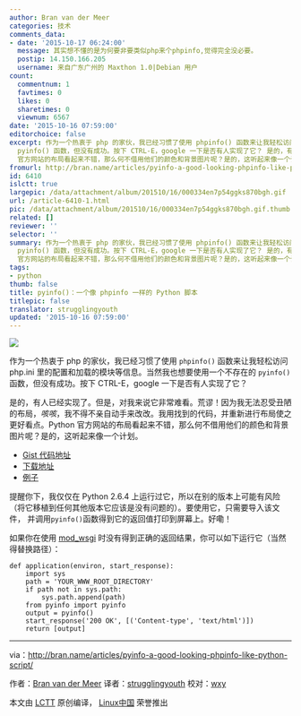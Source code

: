 ```yaml
---
author: Bran van der Meer
categories: 技术
comments_data:
- date: '2015-10-17 06:24:00'
  message: 其实想不懂的是为何要非要类似php来个phpinfo,觉得完全没必要。
  postip: 14.150.166.205
  username: 来自广东广州的 Maxthon 1.0|Debian 用户
count:
  commentnum: 1
  favtimes: 0
  likes: 0
  sharetimes: 0
  viewnum: 6567
date: '2015-10-16 07:59:00'
editorchoice: false
excerpt: 作为一个热衷于 php 的家伙，我已经习惯了使用 phpinfo() 函数来让我轻松访问 php.ini 里的配置和加载的模块等信息。当然我也想要使用一个不存在的
  pyinfo() 函数，但没有成功。按下 CTRL-E，google 一下是否有人实现了它？ 是的，有人已经实现了。但是，对我来说它非常难看。荒谬！因为我无法忍受丑陋的布局，咳咳，我不得不亲自动手来改改。我用找到的代码，并重新进行布局使之更好看点。Python
  官方网站的布局看起来不错，那么何不借用他们的颜色和背景图片呢？是的，这听起来像一个计划。  Gist 代码地址 下载地址 例子  提醒你下，我
fromurl: http://bran.name/articles/pyinfo-a-good-looking-phpinfo-like-python-script/
id: 6410
islctt: true
largepic: /data/attachment/album/201510/16/000334en7p54ggks870bgh.gif
url: /article-6410-1.html
pic: /data/attachment/album/201510/16/000334en7p54ggks870bgh.gif.thumb.jpg
related: []
reviewer: ''
selector: ''
summary: 作为一个热衷于 php 的家伙，我已经习惯了使用 phpinfo() 函数来让我轻松访问 php.ini 里的配置和加载的模块等信息。当然我也想要使用一个不存在的
  pyinfo() 函数，但没有成功。按下 CTRL-E，google 一下是否有人实现了它？ 是的，有人已经实现了。但是，对我来说它非常难看。荒谬！因为我无法忍受丑陋的布局，咳咳，我不得不亲自动手来改改。我用找到的代码，并重新进行布局使之更好看点。Python
  官方网站的布局看起来不错，那么何不借用他们的颜色和背景图片呢？是的，这听起来像一个计划。  Gist 代码地址 下载地址 例子  提醒你下，我
tags:
- python
thumb: false
title: pyinfo()：一个像 phpinfo 一样的 Python 脚本
titlepic: false
translator: strugglingyouth
updated: '2015-10-16 07:59:00'
---
```


![](/data/attachment/album/201510/16/000334en7p54ggks870bgh.gif)


作为一个热衷于 php 的家伙，我已经习惯了使用 `phpinfo()` 函数来让我轻松访问 php.ini 里的配置和加载的模块等信息。当然我也想要使用一个不存在的 `pyinfo()` 函数，但没有成功。按下 CTRL-E，google 一下是否有人实现了它？


是的，有人已经实现了。但是，对我来说它非常难看。荒谬！因为我无法忍受丑陋的布局，*咳咳*，我不得不亲自动手来改改。我用找到的代码，并重新进行布局使之更好看点。Python 官方网站的布局看起来不错，那么何不借用他们的颜色和背景图片呢？是的，这听起来像一个计划。


* [Gist 代码地址](https://gist.github.com/951825#file_pyinfo.py)
* [下载地址](http://bran.name/dump/pyinfo.zip)
* [例子](http://bran.name/dump/pyinfo/index.py)


提醒你下，我仅仅在 Python 2.6.4 上运行过它，所以在别的版本上可能有风险（将它移植到任何其他版本它应该是没有问题的）。要使用它，只需要导入该文件， 并调用`pyinfo()`函数得到它的返回值打印到屏幕上。好嘞！


如果你在使用 [mod\_wsgi](http://code.google.com/p/modwsgi/) 时没有得到正确的返回结果，你可以如下运行它（当然得替换路径）：



```
def application(environ, start_response):
    import sys
    path = 'YOUR_WWW_ROOT_DIRECTORY'
    if path not in sys.path:
        sys.path.append(path)
    from pyinfo import pyinfo
    output = pyinfo()
    start_response('200 OK', [('Content-type', 'text/html')])
    return [output]

```



---


via：<http://bran.name/articles/pyinfo-a-good-looking-phpinfo-like-python-script/>


作者：[Bran van der Meer](http://bran.name/resume/) 译者：[strugglingyouth](https://github.com/strugglingyouth) 校对：[wxy](https://github.com/wxy)


本文由 [LCTT](https://github.com/LCTT/TranslateProject) 原创编译， [Linux中国](https://linux.cn/) 荣誉推出